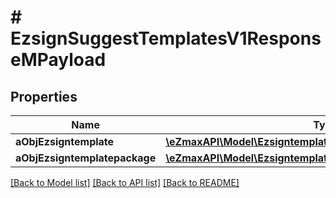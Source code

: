 # # EzsignSuggestTemplatesV1ResponseMPayload

## Properties

Name | Type | Description | Notes
------------ | ------------- | ------------- | -------------
**aObjEzsigntemplate** | [**\eZmaxAPI\Model\EzsigntemplateResponseCompound[]**](EzsigntemplateResponseCompound.md) |  |
**aObjEzsigntemplatepackage** | [**\eZmaxAPI\Model\EzsigntemplatepackageResponseCompound[]**](EzsigntemplatepackageResponseCompound.md) |  |

[[Back to Model list]](../../README.md#models) [[Back to API list]](../../README.md#endpoints) [[Back to README]](../../README.md)
